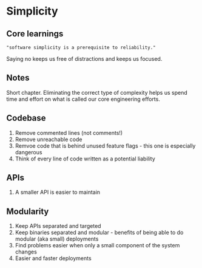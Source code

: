 # Simplicity

## Core learnings
```
"software simplicity is a prerequisite to reliability."
```

Saying no keeps us free of distractions and keeps us focused.

## Notes
Short chapter. Eliminating the correct type of complexity helps us spend time and effort on what is called our core engineering efforts.

## Codebase
1. Remove commented lines (not comments!)
2. Remove unreachable code
3. Remvoe code that is behind unused feature flags - this one is especially dangerous
4. Think of every line of code written as a potential liability

## APIs
1. A smaller API is easier to maintain

## Modularity
1. Keep APIs separated and targeted
2. Keep binaries separated and modular - benefits of being able to do modular (aka small) deployments
  1. Find problems easier when only a small component of the system changes
  2. Easier and faster deployments


